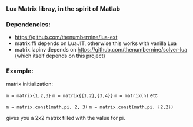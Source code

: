 ### Lua Matrix libray, in the spirit of Matlab

### Dependencies:

- https://github.com/thenumbernine/lua-ext
- matrix.ffi depends on LuaJIT, otherwise this works with vanilla Lua
- matrix.lapinv depends on https://github.com/thenumbernine/solver-lua (which itself depends on this project)

### Example:

matrix initialization:

`m = matrix{1,2,3}`
`m = matrix{{1,2},{3,4}}`
`m = matrix(n)`
etc

`m = matrix.const(math.pi, 2, 3)`
`m = matrix.const(math.pi, {2,2})`

gives you a 2x2 matrix filled with the value for pi.


